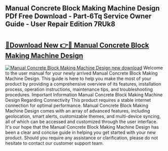 ## Manual Concrete Block Making Machine Design PDf Free Download - Part-6Tq Service Owner Guide - User Repair Edition 7RUk8

# <h2><a href="http://cf18370.oget.top/?id=Manual+Concrete+Block+Making+Machine+Design">🔗Download New 👉🔴 Manual Concrete Block Making Machine Design</a></h2>

[![Manual Concrete Block Making Machine Design new download](https://i.imgur.com/5g1atiW.png)](http://cf18370.oget.top/?id=Manual+Concrete+Block+Making+Machine+Design)
Welcome to the user manual for your newly arrived Manual Concrete Block Making Machine Design. This guide is here to help you make the most of your product by providing a comprehensive overview of its features, installation process, operation instructions, maintenance tips, and troubleshooting procedures. Important Information Manual Concrete Block Making Machine Design Regarding Connectivity This product requires a stable internet connection for optimal performance. Manual Concrete Block Making Machine Design comes with an array of advanced features, including geolocation, smart alerts, customizable themes, and multi-device syncing, all of which can be accessed and customized through the user interface. It's our hope that the Manual Concrete Block Making Machine Design has been a clear and concise guide in helping you get started with your new product. Should you require any assistance or clarification, please do not hesitate to contact our customer support team.
